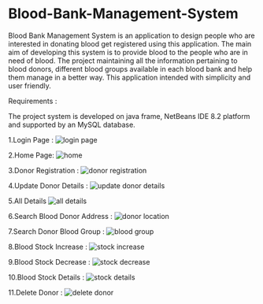 # Blood-Bank-Management-System

Blood Bank Management System is an application to design people who are interested in donating blood get registered using this application. The main aim of developing this system is to provide blood to the people who are in need of blood. The project maintaining all the information pertaining to blood donors, different blood groups available in each blood bank and help them manage in a better way. This application intended with simplicity and user friendly.

Requirements : 

The project system is developed on java frame, NetBeans IDE 8.2 
platform and supported by an MySQL database.
              
1.Login Page :
![login page](https://user-images.githubusercontent.com/96612997/147398272-d98f0a15-be00-4f78-92cd-6d86a229df00.png)

2.Home Page:
![home](https://user-images.githubusercontent.com/96612997/147398300-bc278dcd-f4ef-4821-867a-ac80de84a287.png)

3.Donor Registration :
![donor registration](https://user-images.githubusercontent.com/96612997/147398302-3cd6e517-11b4-428c-9132-78f13df1ab49.png)

4.Update Donor Details :
![update donor details](https://user-images.githubusercontent.com/96612997/147398305-5edc3a7f-e791-4fb4-a8b2-15b3c0d6a804.png)

5.All Details
![all details](https://user-images.githubusercontent.com/96612997/147398307-1c62ec74-e0f0-4474-8912-2747374ac735.png)

6.Search Blood Donor Address :
![donor location](https://user-images.githubusercontent.com/96612997/147398311-3f6dbe30-728f-4d02-a648-29a41e80e0f6.png)

7.Search Donor Blood Group :
![blood group](https://user-images.githubusercontent.com/96612997/147398315-8ce0d37b-e6d1-421b-8138-8def45b18694.png)

8.Blood Stock Increase :
![stock increase](https://user-images.githubusercontent.com/96612997/147398321-b2603260-f1ee-4476-98b3-e598e5d66e32.png)

9.Blood Stock Decrease :
![stock decrease](https://user-images.githubusercontent.com/96612997/147398324-7c20fa62-730b-4c93-a6de-b01f53610919.png)

10.Blood Stock Details :
![stock details](https://user-images.githubusercontent.com/96612997/147398326-09771aec-e404-4d15-a8c7-8a20f4b1ab71.png)

11.Delete Donor :
![delete donor](https://user-images.githubusercontent.com/96612997/147398331-00334031-cc1c-4d7d-af55-35370d80770d.png)
